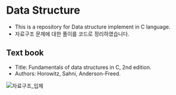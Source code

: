 # Data Structure
- This is a repository for Data structure implement in C language.
- 자료구조 문제에 대한 풀이를 코드로 정리하였습니다.

## Text book
- Title: Fundamentals of data structures in C, 2nd edition.
- Authors: Horowitz, Sahni, Anderson-Freed.

![자료구조_입체](http://image.kyobobook.co.kr/images/book/large/407/l9780929306407.jpg)
